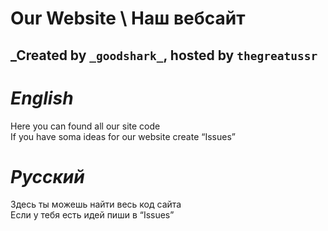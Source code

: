 <h1 class="code-line" data-line-start=0 data-line-end=1 ><a id="Our_Website____0"></a><strong>Our Website \ Наш вебсайт</strong></h1>
<h2 class="code-line" data-line-start=1 data-line-end=2 ><a id="_Created_by__goodshark__hosted_by_thegreatussr_1"></a>_Created by <code>_goodshark_</code>, hosted by <code>thegreatussr</code></h2>
<h1 class="code-line" data-line-start=3 data-line-end=4 ><a id="English_3"></a><em>English</em></h1>
<p class="has-line-data" data-line-start="4" data-line-end="6">Here you can found all our site code<br>
If you have soma ideas for our website create “Issues”</p>
<h1 class="code-line" data-line-start=6 data-line-end=7 ><a id="_6"></a><em>Русский</em></h1>
<p class="has-line-data" data-line-start="7" data-line-end="9">Здесь ты можешь найти весь код сайта<br>
Если у тебя есть идей пиши в “Issues”</p>
